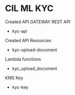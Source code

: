 # CIL ML KYC

Created API GATEWAY REST API
- kyc-api

Created API Resources
- kyc-upload-document

Lambda functions
- kyc_upload_document

KMS Key
- kyc-key